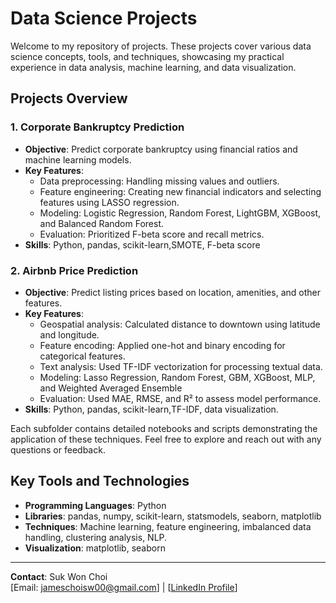 # Data Science Projects

Welcome to my repository of projects. These projects cover various data science concepts, tools, and techniques, showcasing my practical experience in data analysis, machine learning, and data visualization.

## Projects Overview

### 1. **Corporate Bankruptcy Prediction**
   - **Objective**: Predict corporate bankruptcy using financial ratios and machine learning models.
   - **Key Features**:
     - Data preprocessing: Handling missing values and outliers.
     - Feature engineering: Creating new financial indicators and selecting features using LASSO regression.
     - Modeling: Logistic Regression, Random Forest, LightGBM, XGBoost, and Balanced Random Forest.
     - Evaluation: Prioritized F-beta score and recall metrics.
   - **Skills**: Python, pandas, scikit-learn,SMOTE, F-beta score

### 2. **Airbnb Price Prediction**
   - **Objective**: Predict listing prices based on location, amenities, and other features.
   - **Key Features**:
     - Geospatial analysis: Calculated distance to downtown using latitude and longitude.
     - Feature encoding: Applied one-hot and binary encoding for categorical features.
     - Text analysis: Used TF-IDF vectorization for processing textual data.
     - Modeling: Lasso Regression, Random Forest, GBM, XGBoost, MLP, and Weighted Averaged Ensemble
     - Evaluation: Used MAE, RMSE, and R² to assess model performance.
   - **Skills**: Python, pandas, scikit-learn,TF-IDF, data visualization.

Each subfolder contains detailed notebooks and scripts demonstrating the application of these techniques. Feel free to explore and reach out with any questions or feedback.

## Key Tools and Technologies
- **Programming Languages**: Python
- **Libraries**: pandas, numpy, scikit-learn, statsmodels, seaborn, matplotlib
- **Techniques**: Machine learning, feature engineering, imbalanced data handling, clustering analysis, NLP.
- **Visualization**: matplotlib, seaborn

---

**Contact**: Suk Won Choi  
[Email: jameschoisw00@gmail.com] | [[LinkedIn Profile](https://www.linkedin.com/in/james-sukwon-choi/)]
